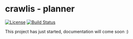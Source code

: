 # crawlis - planner

[![License](https://img.shields.io/badge/License-Apache%202.0-blue.svg)](https://opensource.org/licenses/Apache-2.0)
[![Build Status](https://travis-ci.com/crawlis/planner.svg?branch=master)](https://travis-ci.com/github/crawlis/planner)

This project has just started, documentation will come soon :)
